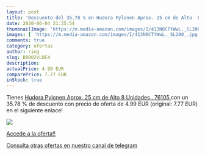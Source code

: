 ```yaml
---
layout: post
title: 'Descuento del 35.78 % en Hudora Pylonen Aprox. 25 cm de Alto  8 U'
date: 2020-06-04 21:35:54
thumbnailImage: 'https://m.media-amazon.com/images/I/413N0CTtWwL._SL200_.jpg'
images: [ 'https://m.media-amazon.com/images/I/413N0CTtWwL._SL200_.jpg' ]
comments: true
category: ofertas
author: ring
slug: B0002VLDE4
description:
actualPrice: 4.99 EUR
comparePrice: 7.77 EUR
inStock: true
---
```


Tienes [Hudora Pylonen Aprox. 25 cm de Alto  8 Unidades .  76105 ](https://www.amazon.com/dp/B0002VLDE4/?tag=redken08-20) con un 35.78 % de descuento con precio de oferta de 4.99 EUR (original: 7.77 EUR) en el siguiente enlace!

[![](https://m.media-amazon.com/images/I/413N0CTtWwL._SL200_.jpg)](https://www.amazon.com/dp/B0002VLDE4/?tag=redken08-20)

[Accede a la oferta!!](https://www.amazon.com/dp/B0002VLDE4/?tag=redken08-20)

[Consulta otras ofertas en nuestro canal de telegram](https://t.me/s/ofertas25)
